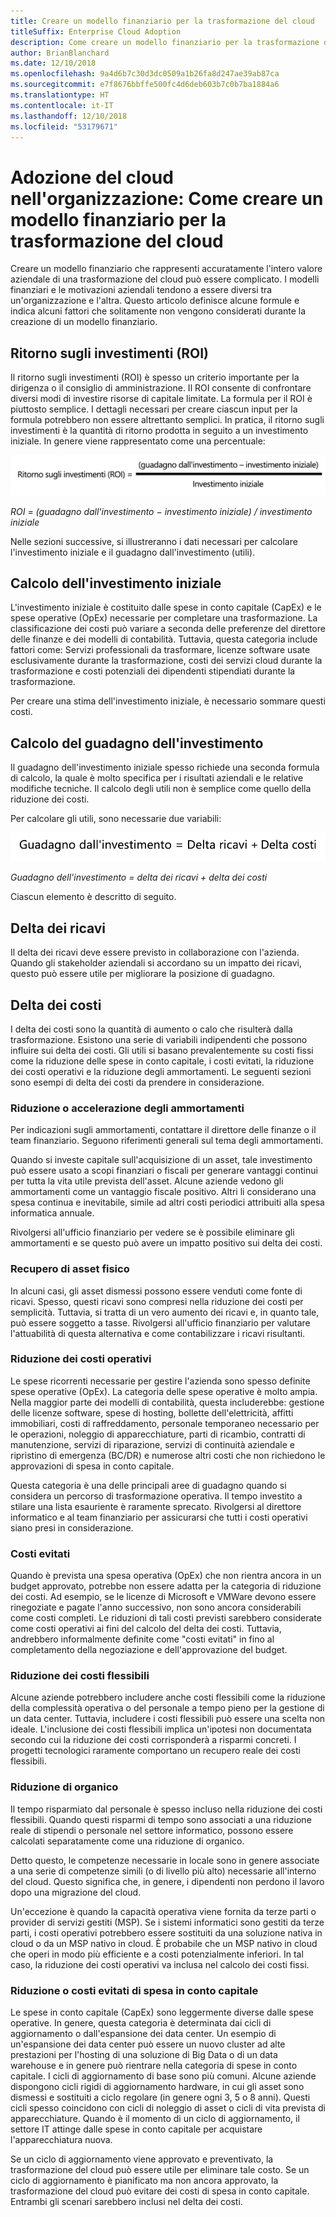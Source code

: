 ```yaml
---
title: Creare un modello finanziario per la trasformazione del cloud
titleSuffix: Enterprise Cloud Adoption
description: Come creare un modello finanziario per la trasformazione del cloud
author: BrianBlanchard
ms.date: 12/10/2018
ms.openlocfilehash: 9a4d6b7c30d3dc0509a1b26fa8d247ae39ab87ca
ms.sourcegitcommit: e7f8676bbffe500fc4d6deb603b7c0b7ba1884a6
ms.translationtype: HT
ms.contentlocale: it-IT
ms.lasthandoff: 12/10/2018
ms.locfileid: "53179671"
---
```

# <a name="enterprise-cloud-adoption-how-to-create-a-financial-model-for-cloud-transformation"></a>Adozione del cloud nell'organizzazione: Come creare un modello finanziario per la trasformazione del cloud

Creare un modello finanziario che rappresenti accuratamente l'intero valore aziendale di una trasformazione del cloud può essere complicato. I modelli finanziari e le motivazioni aziendali tendono a essere diversi tra un'organizzazione e l'altra. Questo articolo definisce alcune formule e indica alcuni fattori che solitamente non vengono considerati durante la creazione di un modello finanziario.

## <a name="return-on-investment-roi"></a>Ritorno sugli investimenti (ROI)

Il ritorno sugli investimenti (ROI) è spesso un criterio importante per la dirigenza o il consiglio di amministrazione. Il ROI consente di confrontare diversi modi di investire risorse di capitale limitate. La formula per il ROI è piuttosto semplice. I dettagli necessari per creare ciascun input per la formula potrebbero non essere altrettanto semplici. In pratica, il ritorno sugli investimenti è la quantità di ritorno prodotta in seguito a un investimento iniziale. In genere viene rappresentato come una percentuale:

![Ritorno sugli investimenti (ROI) è uguale a (guadagno dall'investimento - costi di investimento) / costi di investimento](../_images/formula-roi.png)

<!-- markdownlint-disable MD036 -->
*ROI = (guadagno dall'investimento &minus; investimento iniziale) / investimento iniziale*
<!-- markdownlint-enable MD036 -->

Nelle sezioni successive, si illustreranno i dati necessari per calcolare l'investimento iniziale e il guadagno dall'investimento (utili).

## <a name="calculating-initial-investment"></a>Calcolo dell'investimento iniziale

L'investimento iniziale è costituito dalle spese in conto capitale (CapEx) e le spese operative (OpEx) necessarie per completare una trasformazione. La classificazione dei costi può variare a seconda delle preferenze del direttore delle finanze e dei modelli di contabilità. Tuttavia, questa categoria include fattori come: Servizi professionali da trasformare, licenze software usate esclusivamente durante la trasformazione, costi dei servizi cloud durante la trasformazione e costi potenziali dei dipendenti stipendiati durante la trasformazione.

Per creare una stima dell'investimento iniziale, è necessario sommare questi costi.

## <a name="calculating-the-gain-from-investment"></a>Calcolo del guadagno dell'investimento

Il guadagno dell'investimento iniziale spesso richiede una seconda formula di calcolo, la quale è molto specifica per i risultati aziendali e le relative modifiche tecniche. Il calcolo degli utili non è semplice come quello della riduzione dei costi.

Per calcolare gli utili, sono necessarie due variabili:

![Il guadagno dell'investimento è uguale a delta dei ricavi + delta dei costi](../_images/formula-gain-from-investment.png)

<!-- markdownlint-disable MD036 -->
*Guadagno dell'investimento = delta dei ricavi + delta dei costi*
<!-- markdownlint-enable MD036 -->

Ciascun elemento è descritto di seguito.

## <a name="revenue-delta"></a>Delta dei ricavi

Il delta dei ricavi deve essere previsto in collaborazione con l'azienda. Quando gli stakeholder aziendali si accordano su un impatto dei ricavi, questo può essere utile per migliorare la posizione di guadagno.

## <a name="cost-deltas"></a>Delta dei costi

I delta dei costi sono la quantità di aumento o calo che risulterà dalla trasformazione. Esistono una serie di variabili indipendenti che possono influire sui delta dei costi. Gli utili si basano prevalentemente su costi fissi come la riduzione delle spese in conto capitale, i costi evitati, la riduzione dei costi operativi e la riduzione degli ammortamenti. Le seguenti sezioni sono esempi di delta dei costi da prendere in considerazione.

### <a name="depreciation-reductions-or-acceleration"></a>Riduzione o accelerazione degli ammortamenti

Per indicazioni sugli ammortamenti, contattare il direttore delle finanze o il team finanziario. Seguono riferimenti generali sul tema degli ammortamenti.

Quando si investe capitale sull'acquisizione di un asset, tale investimento può essere usato a scopi finanziari o fiscali per generare vantaggi continui per tutta la vita utile prevista dell'asset. Alcune aziende vedono gli ammortamenti come un vantaggio fiscale positivo. Altri li considerano una spesa continua e inevitabile, simile ad altri costi periodici attribuiti alla spesa informatica annuale.

Rivolgersi all'ufficio finanziario per vedere se è possibile eliminare gli ammortamenti e se questo può avere un impatto positivo sui delta dei costi.

### <a name="physical-asset-recovery"></a>Recupero di asset fisico

In alcuni casi, gli asset dismessi possono essere venduti come fonte di ricavi. Spesso, questi ricavi sono compresi nella riduzione dei costi per semplicità. Tuttavia, si tratta di un vero aumento dei ricavi e, in quanto tale, può essere soggetto a tasse. Rivolgersi all'ufficio finanziario per valutare l'attuabilità di questa alternativa e come contabilizzare i ricavi risultanti.

### <a name="operational-cost-reductions"></a>Riduzione dei costi operativi

Le spese ricorrenti necessarie per gestire l'azienda sono spesso definite spese operative (OpEx). La categoria delle spese operative è molto ampia. Nella maggior parte dei modelli di contabilità, questa includerebbe: gestione delle licenze software, spese di hosting, bollette dell'elettricità, affitti immobiliari, costi di raffreddamento, personale temporaneo necessario per le operazioni, noleggio di apparecchiature, parti di ricambio, contratti di manutenzione, servizi di riparazione, servizi di continuità aziendale e ripristino di emergenza (BC/DR) e numerose altri costi che non richiedono le approvazioni di spesa in conto capitale.

Questa categoria è una delle principali aree di guadagno quando si considera un percorso di trasformazione operativa. Il tempo investito a stilare una lista esauriente è raramente sprecato. Rivolgersi al direttore informatico e al team finanziario per assicurarsi che tutti i costi operativi siano presi in considerazione.

### <a name="cost-avoidance"></a>Costi evitati

Quando è prevista una spesa operativa (OpEx) che non rientra ancora in un budget approvato, potrebbe non essere adatta per la categoria di riduzione dei costi. Ad esempio, se le licenze di Microsoft e VMWare devono essere rinegoziate e pagate l'anno successivo, non sono ancora considerabili come costi completi. Le riduzioni di tali costi previsti sarebbero considerate come costi operativi ai fini del calcolo del delta dei costi. Tuttavia, andrebbero informalmente definite come "costi evitati" in fino al completamento della negoziazione e dell'approvazione del budget.

### <a name="soft-cost-reductions"></a>Riduzione dei costi flessibili

Alcune aziende potrebbero includere anche costi flessibili come la riduzione della complessità operativa o del personale a tempo pieno per la gestione di un data center. Tuttavia, includere i costi flessibili può essere una scelta non ideale. L'inclusione dei costi flessibili implica un'ipotesi non documentata secondo cui la riduzione dei costi corrisponderà a risparmi concreti. I progetti tecnologici raramente comportano un recupero reale dei costi flessibili.

### <a name="headcount-reductions"></a>Riduzione di organico

Il tempo risparmiato dal personale è spesso incluso nella riduzione dei costi flessibili. Quando questi risparmi di tempo sono associati a una riduzione reale di stipendi o personale nel settore informatico, possono essere calcolati separatamente come una riduzione di organico.

Detto questo, le competenze necessarie in locale sono in genere associate a una serie di competenze simili (o di livello più alto) necessarie all'interno del cloud. Questo significa che, in genere, i dipendenti non perdono il lavoro dopo una migrazione del cloud.

Un'eccezione è quando la capacità operativa viene fornita da terze parti o provider di servizi gestiti (MSP). Se i sistemi informatici sono gestiti da terze parti, i costi operativi potrebbero essere sostituiti da una soluzione nativa in cloud o da un MSP nativo in cloud. È probabile che un MSP nativo in cloud che operi in modo più efficiente e a costi potenzialmente inferiori. In tal caso, la riduzione dei costi operativi va inclusa nel calcolo dei costi fissi.

### <a name="capital-expense-reductions-or-avoidance"></a>Riduzione o costi evitati di spesa in conto capitale

Le spese in conto capitale (CapEx) sono leggermente diverse dalle spese operative. In genere, questa categoria è determinata dai cicli di aggiornamento o dall'espansione dei data center. Un esempio di un'espansione dei data center può essere un nuovo cluster ad alte prestazioni per l'hosting di una soluzione di Big Data o di un data warehouse e in genere può rientrare nella categoria di spese in conto capitale. I cicli di aggiornamento di base sono più comuni. Alcune aziende dispongono cicli rigidi di aggiornamento hardware, in cui gli asset sono dismessi e sostituiti a ciclo regolare (in genere ogni 3, 5 o 8 anni). Questi cicli spesso coincidono con cicli di noleggio di asset o cicli di vita prevista di apparecchiature. Quando è il momento di un ciclo di aggiornamento, il settore IT attinge dalle spese in conto capitale per acquistare l'apparecchiatura nuova.

Se un ciclo di aggiornamento viene approvato e preventivato, la trasformazione del cloud può essere utile per eliminare tale costo. Se un ciclo di aggiornamento è pianificato ma non ancora approvato, la trasformazione del cloud può evitare dei costi di spesa in conto capitale. Entrambi gli scenari sarebbero inclusi nel delta dei costi.
